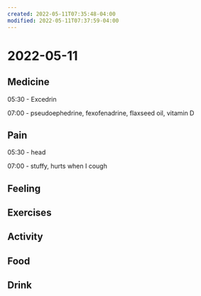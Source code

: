 ```yaml
---
created: 2022-05-11T07:35:48-04:00
modified: 2022-05-11T07:37:59-04:00
---
```


# 2022-05-11

## Medicine

05:30 - Excedrin

07:00 - pseudoephedrine, fexofenadrine, flaxseed oil, vitamin D


## Pain

05:30 - head

07:00 - stuffy, hurts when I cough


## Feeling


## Exercises


## Activity


## Food


## Drink
